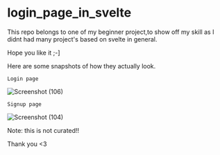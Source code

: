 # login_page_in_svelte

This repo belongs to one of my beginner project,to show off my skill as I didnt had many project's based on svelte in general.

Hope you like it ;-]

Here are some snapshots of how they actually look.

    Login page
   ![Screenshot (106)](https://user-images.githubusercontent.com/71930013/134778904-a3fd8329-a7d2-405a-8e2a-f7cd930aefaf.png)
    
    
    Signup page
   ![Screenshot (104)](https://user-images.githubusercontent.com/71930013/134778947-e50a0047-956b-492e-8619-afea171aca60.png)


Note: this is not curated!!

Thank you <3 
